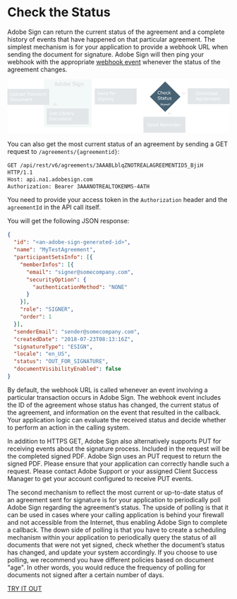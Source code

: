 # Check the Status

Adobe Sign can return the current status of the agreement and a complete history of events that have happened on that particular agreement. The simplest mechanism is for your application to provide a webhook URL when sending the document for signature. Adobe Sign will then ping your webhook with the appropriate [webhook event](../webhooks/webhook_events.md) whenever the status of the agreement changes.

![Checking the status of an agreement](../img/sign_devguide_2.png)

You can also get the most current status of an agreement by sending a GET request to `/agreements/{agreementid}`:

```http
GET /api/rest/v6/agreements/3AAABLblqZNOTREALAGREEMENTID5_BjiH HTTP/1.1
Host: api.na1.adobesign.com
Authorization: Bearer 3AAANOTREALTOKENMS-4ATH
```

You need to provide your access token in the `Authorization` header and the `agreementId` in the API call itself.

You will get the following JSON response:

```json
{
  "id": "<an-adobe-sign-generated-id>",
  "name": "MyTestAgreement",
  "participantSetsInfo": [{
    "memberInfos": [{
      "email": "signer@somecompany.com",
      "securityOption": {
        "authenticationMethod": "NONE"
      }
    }],
    "role": "SIGNER",
    "order": 1
  }],
  "senderEmail": "sender@somecompany.com",
  "createdDate": "2018-07-23T08:13:16Z",
  "signatureType": "ESIGN",
  "locale": "en_US",
  "status": "OUT_FOR_SIGNATURE",
  "documentVisibilityEnabled": false
}
```

By default, the webhook URL is called whenever an event involving a particular transaction occurs in Adobe Sign. The webhook event includes the ID of the agreement whose status has changed, the current status of the agreement, and information on the event that resulted in the callback. Your application logic can evaluate the received status and decide whether to perform an action in the calling system.

In addition to HTTPS GET, Adobe Sign also alternatively supports PUT for receiving events about the signature process. Included in the request will be the completed signed PDF. Adobe Sign uses an PUT request to return the signed PDF. Please ensure that your application can correctly handle such a request. Please contact Adobe Support or your assigned Client Success Manager to get your account configured to receive PUT events.

The second mechanism to reflect the most current or up-to-date status of an agreement sent for signature is for your application to periodically poll Adobe Sign regarding the agreement&rsquo;s status. The upside of polling is that it can be used in cases where your calling application is behind your firewall and not accessible from the Internet, thus enabling Adobe Sign to complete a callback. The down side of polling is that you have to create a scheduling mechanism within your application to periodically query the status of all documents that were not yet signed, check whether the document&rsquo;s status has changed, and update your system accordingly. If you choose to use polling, we recommend you have different policies based on document "age". In other words, you would reduce the frequency of polling for documents not signed after a certain number of days.

[TRY IT OUT](https://secure.na1.adobesign.com/public/docs/restapi/v6#!/agreements/_0_1_2) 
